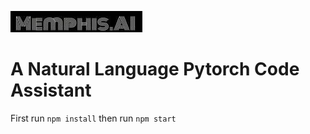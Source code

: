 ![Test Image 1](src/logo.jpg)
# A Natural Language Pytorch Code Assistant

First run `npm install`
then run `npm start`
